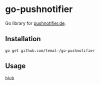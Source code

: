 # go-pushnotifier
Go library for [pushnotifier.de](https://pushnotifier.de).

## Installation

```
go get github.com/temal-/go-pushnotifier
```

## Usage

blub
